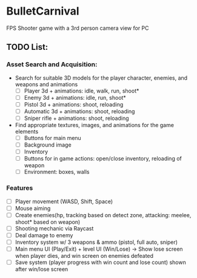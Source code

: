 # BulletCarnival
FPS Shooter game with a 3rd person camera view for PC

## TODO List:

### Asset Search and Acquisition:
- Search for suitable 3D models for the player character, enemies, and weapons and animations
    - [ ] Player 3d + animations: idle, walk, run, shoot*
    - [ ] Enemy 3d + animations: idle, run, shoot*
    - [ ] Pistol 3d + animations: shoot, reloading
    - [ ] Automatic 3d + animations: shoot, reloading
    - [ ] Sniper rifle + animations: shoot, reloading

- Find appropriate textures, images, and animations for the game elements
    - [ ] Buttons for main menu
    - [ ] Background image
    - [ ] Inventory
    - [ ] Buttons for in game actions: open/close inventory, reloading of weapon
    - [ ] Environment: boxes, walls

### Features
- [ ] Player movement (WASD, Shift, Space)
- [ ] Mouse aiming
- [ ] Create enemies(hp, tracking based on detect zone, attacking: meelee, shoot* based on weapon)
- [ ] Shooting mechanic via Raycast
- [ ] Deal damage to enemy
- [ ] Inventory system w/ 3 weapons & ammo (pistol, full auto, sniper)
- [ ] Main menu UI (Play/Exit) + level UI (Win/Lose) -> Show lose screen when player dies, and win screen on enemies defeated
- [ ] Save system (player progress with win count and lose count) shown after win/lose screen
